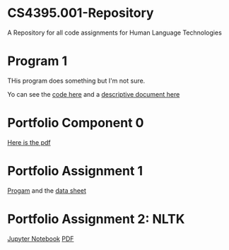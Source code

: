 # CS4395.001-Repository
A Repository for all code assignments for Human Language Technologies

# Program 1
THis program does something but I'm not sure.

Yo can see the [code here](program1.py) and a [descriptive document here](sample_doc.pdf)

# Portfolio Component 0

[Here is the pdf](Overview_of_NLP.pdf)

# Portfolio Assignment 1

[Progam](Homework1/PersonProducer.py) and the [data sheet](Homework1/data/data.csv)
 
# Portfolio Assignment 2: NLTK
 
[Jupyter Notebook](Porfolio_Assignment2/Portfolio_Assignment2-ajc200002.ipynb)      [PDF](Porfolio_Assignment2/Portfolio_Assignment2-ajc200002.pdf)
